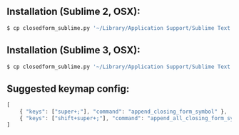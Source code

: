 
## Installation (Sublime 2, OSX):

```bash
$ cp closedform_sublime.py '~/Library/Application Support/Sublime Text 2/Packages/User/'
```

## Installation (Sublime 3, OSX):

```bash
$ cp closedform_sublime.py '~/Library/Application Support/Sublime Text 3/Packages/User/'
```


## Suggested keymap config:

```javascript
[
	{ "keys": ["super+;"], "command": "append_closing_form_symbol" },
	{ "keys": ["shift+super+;"], "command": "append_all_closing_form_symbols" }
]
```
